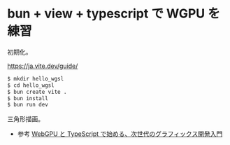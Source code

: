 # bun + view + typescript で WGPU を練習

初期化。

https://ja.vite.dev/guide/

```sh
$ mkdir hello_wgsl
$ cd hello_wgsl
$ bun create vite .
$ bun install
$ bun run dev
```

三角形描画。

- 参考 [WebGPU と TypeScript で始める、次世代のグラフィックス開発入門](https://zenn.dev/blueteam/articles/576b7f1f5fd034)
